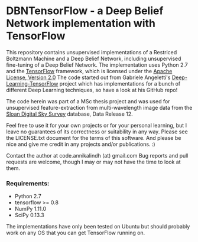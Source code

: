 # DBNTensorFlow - a Deep Belief Network implementation with TensorFlow

This repository contains unsupervised implementations of a Restriced Boltzmann Machine and a Deep Belief Network,
 including unsupervised fine-tuning of a Deep Belief Network. The implementation uses Python 2.7 and
 the [TensorFlow](http://www.tensorflow.org) framework, which is licensed under the [Apache License, Version 2.0](http://www.apache.org/licenses/LICENSE-2.0)
 The code started out from Gabriele Angeletti's [Deep-Learning-TensorFlow](https://github.com/blackecho/Deep-Learning-TensorFlow/) project which has implementations
 for a bunch of different Deep Learning techniques, so have a look at his GitHub repo!

The code herein was part of a MSc thesis project and was used for unsupervised feature-extraction from
multi-wavelength image data from the [Sloan Digital Sky Survey](http://www.sdss.org/) database, Data Release 12.

Feel free to use it for your own projects or for your personal learning, but I leave no guarantees of its correctness or
suitability in any way. Please see the LICENSE.txt document for the terms of this software. And please be nice and give
me credit in any projects and/or publications. :)

Contact the author at code.annikalindh (at) gmail.com
Bug reports and pull requests are welcome, though I may or may not have the time to look at them.


### Requirements:

* Python 2.7
* tensorflow >= 0.8
* NumPy 1.11.0
* SciPy 0.13.3

The implementations have only been tested on Ubuntu but should probably
work on any OS that you can get TensorFlow running on.
